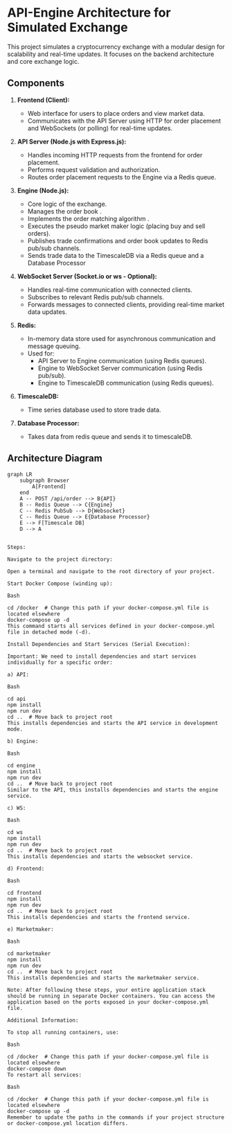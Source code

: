 # API-Engine Architecture for Simulated Exchange

This project simulates a cryptocurrency exchange with a modular design for scalability and real-time updates. It focuses on the backend architecture and core exchange logic.

## Components

1.  **Frontend (Client):**
    *   Web interface for users to place orders and view market data.
    *   Communicates with the API Server using HTTP for order placement and WebSockets (or polling) for real-time updates.

2.  **API Server (Node.js with Express.js):**
    *   Handles incoming HTTP requests from the frontend for order placement.
    *   Performs request validation and authorization.
    *   Routes order placement requests to the Engine via a Redis queue.

3.  **Engine (Node.js):**
    *   Core logic of the exchange.
    *   Manages the order book .
    *   Implements the order matching algorithm .
    *   Executes the pseudo market maker logic (placing buy and sell orders).
    *   Publishes trade confirmations and order book updates to Redis pub/sub channels.
    *   Sends trade data to the TimescaleDB via a Redis queue and a Database Processor

4.  **WebSocket Server (Socket.io or ws - Optional):**
    *   Handles real-time communication with connected clients.
    *   Subscribes to relevant Redis pub/sub channels.
    *   Forwards messages to connected clients, providing real-time market data updates.

5.  **Redis:**
    *   In-memory data store used for asynchronous communication and message queuing.
    *   Used for:
        *   API Server to Engine communication (using Redis queues).
        *   Engine to WebSocket Server communication (using Redis pub/sub).
        * Engine to TimescaleDB communication (using Redis queues).

6. **TimescaleDB:**
   * Time series database used to store trade data.

7. **Database Processor:**
    * Takes data from redis queue and sends it to timescaleDB.

## Architecture Diagram

```mermaid
graph LR
    subgraph Browser
        A[Frontend]
    end
    A -- POST /api/order --> B{API}
    B -- Redis Queue --> C{Engine}
    C -- Redis PubSub --> D{Websocket}
    C -- Redis Queue --> E{Database Processor}
    E --> F[Timescale DB]
    D --> A


Steps:

Navigate to the project directory:

Open a terminal and navigate to the root directory of your project.

Start Docker Compose (winding up):

Bash

cd /docker  # Change this path if your docker-compose.yml file is located elsewhere
docker-compose up -d
This command starts all services defined in your docker-compose.yml file in detached mode (-d).

Install Dependencies and Start Services (Serial Execution):

Important: We need to install dependencies and start services individually for a specific order:

a) API:

Bash

cd api
npm install
npm run dev
cd ..  # Move back to project root
This installs dependencies and starts the API service in development mode.

b) Engine:

Bash

cd engine
npm install
npm run dev
cd ..  # Move back to project root
Similar to the API, this installs dependencies and starts the engine service.

c) WS:

Bash

cd ws
npm install
npm run dev
cd ..  # Move back to project root
This installs dependencies and starts the websocket service.

d) Frontend:

Bash

cd frontend
npm install
npm run dev
cd ..  # Move back to project root
This installs dependencies and starts the frontend service.

e) Marketmaker:

Bash

cd marketmaker
npm install
npm run dev
cd ..  # Move back to project root
This installs dependencies and starts the marketmaker service.

Note: After following these steps, your entire application stack should be running in separate Docker containers. You can access the application based on the ports exposed in your docker-compose.yml file.

Additional Information:

To stop all running containers, use:

Bash

cd /docker  # Change this path if your docker-compose.yml file is located elsewhere
docker-compose down
To restart all services:

Bash

cd /docker  # Change this path if your docker-compose.yml file is located elsewhere
docker-compose up -d
Remember to update the paths in the commands if your project structure or docker-compose.yml location differs.